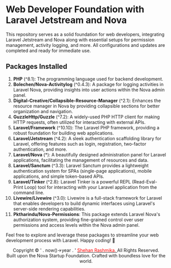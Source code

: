 <div><h1>Web Developer Foundation with Laravel Jetstream and Nova</h1><p>This repository serves as a solid foundation for web developers, integrating Laravel Jetstream and Nova along with essential setups for permission management, activity logging, and more. All configurations and updates are completed and ready for immediate use.</p><h2>Packages Installed</h2><ol><li><strong>PHP</strong> (^8.1): The programming language used for backend development.</li><li><strong>Bolechen/Nova-Activitylog</strong> (^0.4.3): A package for logging activities in Laravel Nova, providing insights into user actions within the Nova admin panel.</li><li><strong>Digital-Creative/Collapsible-Resource-Manager</strong> (^2.1): Enhances the resource manager in Nova by providing collapsible sections for better organization and navigation.</li><li><strong>GuzzleHttp/Guzzle</strong> (^7.2): A widely-used PHP HTTP client for making HTTP requests, often utilized for interacting with external APIs.</li><li><strong>Laravel/Framework</strong> (^10.10): The Laravel PHP framework, providing a robust foundation for building web applications.</li><li><strong>Laravel/Jetstream</strong> (^4.2): A sleek authentication scaffolding library for Laravel, offering features such as login, registration, two-factor authentication, and more.</li><li><strong>Laravel/Nova</strong> (*): A beautifully designed administration panel for Laravel applications, facilitating the management of resources and data.</li><li><strong>Laravel/Sanctum</strong> (^3.3): Laravel Sanctum provides a lightweight authentication system for SPAs (single-page applications), mobile applications, and simple token-based APIs.</li><li><strong>Laravel/Tinker</strong> (^2.8): Laravel Tinker is a powerful REPL (Read-Eval-Print Loop) tool for interacting with your Laravel application from the command line.</li><li><strong>Livewire/Livewire</strong> (^3.0): Livewire is a full-stack framework for Laravel that enables developers to build dynamic interfaces using Laravel's server-side rendering capabilities.</li><li><strong>Pktharindu/Nova-Permissions</strong>: This package extends Laravel Nova's authorization system, providing fine-grained control over user permissions and access levels within the Nova admin panel.</li></ol><p>Feel free to explore and leverage these packages to streamline your web development process with Laravel. Happy coding! 🚀</p></div>

<center>Copyright &copy; ' . now()->year . ' <a href="https://web.facebook.com/shehan.saralk/" target="blank"> <font color="red"> Shehan Rashmika. </font></a> All Rights Reserved.<br/>Built upon the Nova Startup Foundation. Crafted with boundless love for the world.</center>
